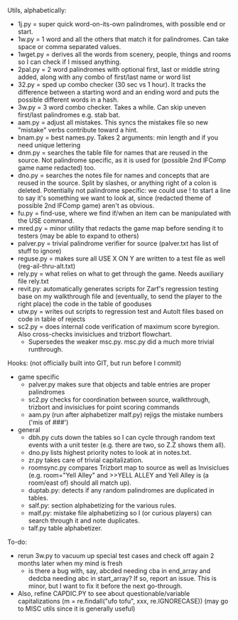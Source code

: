 Utils, alphabetically:

* 1j.py = super quick word-on-its-own palindromes, with possible end or start.
* 1w.py = 1 word and all the others that match it for palindromes. Can take space or comma separated values.
* 1wget.py = derives all the words from scenery, people, things and rooms so I can check if I missed anything.
* 2pal.py = 2 word palindromes with optional first, last or middle string added, along with any combo of first/last name or word list
* 32.py = sped up combo checker (30 sec vs 1 hour). It tracks the difference between a starting word and an ending word and puts the possible different words in a hash.
* 3w.py = 3 word combo checker. Takes a while. Can skip uneven first/last palindromes e.g. stab bat.
* aam.py = adjust all mistakes. This syncs the mistakes file so new "mistake" verbs contribute toward a hint.
* bnam.py = best names.py. Takes 2 arguments: min length and if you need unique lettering
* dnm.py = searches the table file for names that are reused in the source. Not palindrome specific, as it is used for (possible 2nd IFComp game name redacted) too.
* dno.py = searches the notes file for names and concepts that are reused in the source. Split by slashes, or anything right of a colon is deleted. Potentially not palindrome specific: we could use ! to start a line to say it's something we want to look at, since (redacted theme of possible 2nd IFComp game) aren't as obvious.
* fu.py = find-use, where we find if/when an item can be manipulated with the USE command.
* mred.py = minor utility that redacts the game map before sending it to testers (may be able to expand to others)
* palver.py = trivial palindrome verifier for source (palver.txt has list of stuff to ignore)
* reguse.py = makes sure all USE X ON Y are written to a test file as well (reg-ail-thru-alt.txt)
* rely.py = what relies on what to get through the game. Needs auxiliary file rely.txt
* revit.py: automatically generates scripts for Zarf's regression testing base on my walkthrough file and (eventually, to send the player to the right place) the code in the table of gooduses
* utw.py = writes out scripts to regression test and AutoIt files based on code in table of rejects
* sc2.py = does internal code verification of maximum score byregion. Also cross-checks invisiclues and trizbort flowchart.
    * Supersedes the weaker msc.py. msc.py did a much more trivial runthrough.

Hooks: (not officially built into GIT, but run before I commit)

* game specific
  * palver.py makes sure that objects and table entries are proper palindromes
  * sc2.py checks for coordination between source, walkthrough, trizbort and invisiclues for point scoring commands
  * aam.py (run after alphabetizer malf.py) rejigs the mistake numbers ('mis of ###')
* general
  * dbh.py cuts down the tables so I can cycle through random text events with a unit tester (e.g. there are two, so Z.Z shows them all).
  * dno.py lists highest priority notes to look at in notes.txt.
  * zr.py takes care of trivial capitalization.
  * roomsync.py compares Trizbort map to source as well as Invisiclues (e.g. room="Yell Alley" and >>YELL ALLEY and Yell Alley is (a room/east of) should all match up).
  * duptab.py: detects if any random palindromes are duplicated in tables.
  * salf.py: section alphabetizing for the various rules.
  * malf.py: mistake file alphabetizing so I (or curious players) can search through it and note duplicates.
  * talf.py table alphabetizer.

To-do:

* rerun 3w.py to vacuum up special test cases and check off again 2 months later when my mind is fresh
    * is there a bug with, say, abcded needing cba in end_array and dedcba needing abc in start_array? If so, report an issue. This is minor, but I want to fix it before the next go-through.
* Also, refine CAPDIC.PY to see about questionable/variable capitalizations (m = re.findall("ufo tofu", xxx, re.IGNORECASE)) (may go to MISC utils since it is generally useful)

